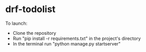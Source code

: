 # drf-todolist

To launch:
- Clone the repository
- Run "pip install -r requirements.txt" in the project's directory
- In the terminal run "python manage.py startserver"
